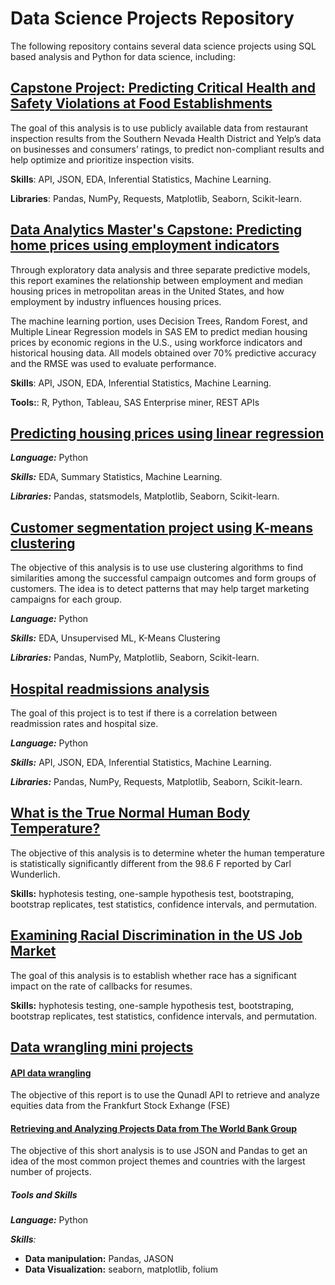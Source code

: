 # Data Science Projects Repository
The following repository contains several data science projects using SQL based analysis and Python for data science, including:

## <a href= 'https://github.com/MeierG/Data-Science-Projects/tree/master/Capstone-Project'> Capstone Project: Predicting Critical Health and Safety Violations at Food Establishments</a>
<p>The goal of this analysis is to use publicly available data from restaurant inspection results from the Southern Nevada Health District and Yelp’s data on businesses and consumers’ ratings, to predict non-compliant results and help optimize and prioritize inspection visits.</p>

<p><b>Skills</b>: API, JSON, EDA, Inferential Statistics, Machine Learning.</p>

<p><b>Libraries</b>: Pandas, NumPy, Requests, Matplotlib, Seaborn, Scikit-learn.</p>

## <a href = 'https://github.com/MeierG/Data-Science-Projects/blob/master/Capstone-report-data-analytics-masters/Predicting-Home-Prices-Using-Employment-Indicators.pdf'>Data Analytics Master's Capstone: Predicting home prices using employment indicators</a>
<p>Through exploratory data analysis and three separate predictive models, this report examines the relationship between employment and median housing prices in metropolitan areas in the United States, and how employment by industry influences
housing prices. </p>
<p>The machine learning portion, uses Decision Trees, Random Forest, and Multiple Linear Regression models in SAS EM to predict median housing prices by economic regions in the U.S., using workforce indicators and historical housing data. All models obtained over 70% predictive accuracy and the RMSE was used to evaluate performance.</p>

<p><b>Skills</b>: API, JSON, EDA, Inferential Statistics, Machine Learning.</p>
<p><b>Tools:</b>: R, Python, Tableau, SAS Enterprise miner, REST APIs</p>

## <a href = 'https://github.com/MeierG/Data-Science-Projects/blob/master/Linear-regression/Boston-housing-Linear_Regression.ipynb'>Predicting housing prices using linear regression</a>
<p><p><b><em>Language:</em></b> Python</p>
<p><b><em>Skills:</em></b> EDA, Summary Statistics, Machine Learning.</p>
<p><b><em>Libraries:</em></b> Pandas, statsmodels, Matplotlib, Seaborn, Scikit-learn.</p>




## <a href = 'https://github.com/MeierG/Data-Science-Projects/blob/master/Clustering/customer-segmentation-with-kmeans-clustering.ipynb'> Customer segmentation project using K-means clustering</a>
<p>The objective of this analysis is to use use clustering algorithms to find similarities among the successful campaign outcomes and form groups of customers. The idea is to detect patterns that may help target marketing campaigns for each group.</p>
<p><b><em>Language:</em></b> Python</p>
<p><b><em>Skills:</em></b> EDA, Unsupervised ML, K-Means Clustering</p>
<p><b><em>Libraries:</em></b> Pandas, NumPy, Matplotlib, Seaborn, Scikit-learn.</p>

## <a href = 'https://github.com/MeierG/Data-Science-Projects/blob/master/EDA-hospital-readmissions/hospital-readmission-analysis.ipynb'>Hospital readmissions analysis</a>

<p>The goal of this project is to test if there is a correlation between readmission rates and hospital size.</p>
<p><b><em>Language:</em></b> Python</p>
<p><b><em>Skills:</em></b> API, JSON, EDA, Inferential Statistics, Machine Learning.</p>
<p><b><em>Libraries:</em></b> Pandas, NumPy, Requests, Matplotlib, Seaborn, Scikit-learn.</p>

## <a href='https://github.com/MeierG/Data-Science-Projects/blob/master/EDA-human-temperature/Body_Temperatures.ipynb'>What is the True Normal Human Body Temperature?</a>
<p>The objective of this analysis is to determine wheter the human temperature is statistically significantly different from the 98.6 F  reported by Carl Wunderlich.</p>
<p><b>Skills:</b> hyphotesis testing, one-sample hypothesis test, bootstraping, bootstrap replicates, test statistics, confidence intervals, and permutation.</p>

## <a href = 'https://github.com/MeierG/Data-Science-Projects/blob/master/EDA-racial-discrimination/EDA-racial-discrimination.ipynb'>Examining Racial Discrimination in the US Job Market</a>

<p>The goal of this analysis is to establish whether race has a significant impact on the rate of callbacks for resumes.</p>
<p><b>Skills:</b> hyphotesis testing, one-sample hypothesis test, bootstraping, bootstrap replicates, test statistics, confidence intervals, and permutation.</p>

## <a href = 'https://github.com/MeierG/Data-Science-Projects/tree/master/Data-wrangling'>Data wrangling mini projects</a>

#### <a href= 'https://github.com/MeierG/Data-Science-Projects/blob/master/Data-wrangling/API-data-wrangling/API-data-wrangling-and-exploratory-analysis.ipynb'>API data wrangling</a>
 
<p>The objective of this report is to use the Qunadl API to retrieve and analyze equities data from the Frankfurt Stock Exhange (FSE)</p>

#### <a href = 'https://nbviewer.jupyter.org/github/MeierG/Data-Science-Projects/blob/master/Data-wrangling/JSON-data-wrangling/world_bank.ipynb'>Retrieving and Analyzing Projects Data from The World Bank Group</a>

<p>The objective of this short analysis is to use JSON and Pandas to get an idea of the most common project themes and countries with the largest number of projects.</p>

##### Tools and Skills
<p><b><em>Language:</em></b> Python</p>
<p><em><b>Skills</b>:</em> 
    <ul>
        <li><b>Data manipulation:</b> Pandas, JASON
        <li><b>Data Visualization:</b> seaborn, matplotlib, folium</li>
    </ul>
</p>
